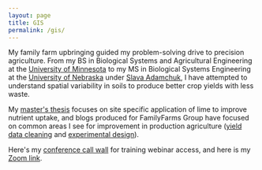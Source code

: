 ```yaml
---
layout: page
title: GIS
permalink: /gis/
---
```

My family farm upbringing guided my problem-solving drive to precision agriculture. From my BS in Biological Systems and Agricultural Engineering at the [University of Minnesota][] to my MS in Biological Systems Engineering at the [University of Nebraska][] under [Slava Adamchuk][], I have attempted to understand spatial variability in soils to produce better crop yields with less waste. 

My [master's thesis][] focuses on site specific application of lime to improve nutrient uptake, and blogs produced for FamilyFarms Group have focused on common areas I see for improvement in production agriculture ([yield data cleaning][] and [experimental design][]). 

Here's my [conference call wall][] for training webinar access, and here is my [Zoom link][].

[University of Minnesota]: http://bbe.umn.edu/undergraduate/bbe
[University of Nebraska]: http://engineering.unl.edu/bse/
[Slava Adamchuk]: http://www.mcgill.ca/bioeng/faculty-and-staff/viacheslav-adamchuk 
[master's thesis]: http://digitalcommons.unl.edu/biosysengdiss/19/
[yield data cleaning]: http://familyfarmsgroup.com/three-errors-watch-yield-data/
[experimental design]: http://familyfarmsgroup.com/gis-data/
[conference call wall]: https://www.freeconferencecall.com/wall/ajonjak 
[Zoom link]: https://uwextension.zoom.us/my/cranberry.allison

